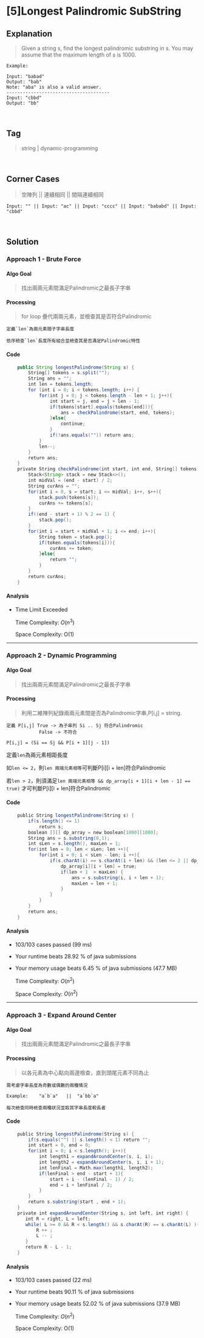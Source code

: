 # [5]Longest Palindromic SubString

## Explanation
> Given a string s, find the longest palindromic substring in s. You may assume that the maximum length of s is 1000.

```
Example: 

Input: "babad"
Output: "bab"
Note: "aba" is also a valid answer.
--------------------------------------
Input: "cbbd"
Output: "bb"

```             
<br>

## Tag
> string | dynamic-programming
<br>

## Corner Cases
> 空陣列 || 連續相同 || 間隔連續相同 
```
Input: "" || Input: "ac" || Input: "cccc" || Input: "bababd" || Input: "cbbd"
```
<br>

## Solution
### Approach 1 - Brute Force
#### Algo Goal
> 找出兩兩元素間滿足Palindromic之最長子字串
#### Processing
> for loop 疊代兩兩元素，並檢查其是否符合Palindromic
```
定義`len`為兩元素間子字串長度

依序檢查`len`長度所有組合並檢查其是否滿足Palindromic特性
```
#### Code
```JAVA
    public String longestPalindrome(String s) {
        String[] tokens = s.split("");  
        String ans = "";
        int len = tokens.length;
        for (int i = 0; i < tokens.length; i++) {
            for(int j = 0; j < tokens.length - len + 1; j++){
                int start = j, end = j + len - 1;
                if(tokens[start].equals(tokens[end])){
                    ans = checkPalindrome(start, end, tokens);
                }else{
                    continue;
                }
                if(!ans.equals("")) return ans;
            }
            len--;
        }
        return ans;
    }
    private String checkPalindrome(int start, int end, String[] tokens) {
        Stack<String> stack = new Stack<>();
        int midVal = (end - start) / 2;
        String curAns = "";
        for(int i = 0, s = start; i <= midVal; i++, s++){
            stack.push(tokens[s]);
            curAns += tokens[s];
        }
        if((end - start + 1) % 2 == 1) {
            stack.pop();
        }
        for(int i = start + midVal + 1; i <= end; i++){
            String token = stack.pop();
            if(token.equals(tokens[i])){
                curAns += token;
            }else{
                return "";
            }
        }
        return curAns;
    }
```
#### Analysis
* Time Limit Exceeded

    Time Complexity: $O(n^3)$ 
    
    Space Complexity: O(1)
    
---
### Approach 2 - Dynamic Programming
#### Algo Goal
> 找出兩兩元素間滿足Palindromic之最長子字串
#### Processing
> 利用二維陣列紀錄兩兩元素間是否為Palindromic字串,P[i,j] = string.

```
定義 P[i,j] True -> 為子串列 Si .. Sj 符合Palindromic 
            False -> 不符合

P[i,j] = (Si == Sj && P[i + 1][j - 1])
```

定義`len`為兩元素相距長度

如`len <= 2`，則`len 兩端元素相等`可判斷P[i][i + len]符合Palindromic

若`len > 2`，則須滿足`len 兩端元素相等 && dp_array[i + 1][i + len - 1] == true)` 才可判斷P[i][i + len]符合Palindromic

#### Code
```JAVA
    public String longestPalindrome(String s) {
        if(s.length() <= 1)
            return s;
        boolean [][] dp_array = new boolean[1000][1000];
        String ans = s.substring(0,1);
        int sLen = s.length(), maxLen = 1;
        for(int len = 0; len < sLen; len ++){
            for(int i = 0; i < sLen - len; i ++){
                if(s.charAt(i) == s.charAt(i + len) && (len <= 2 || dp_array[i + 1][i + len - 1] == true)){
                    dp_array[i][i + len] = true;
                    if(len + 1  > maxLen) {
                        ans = s.substring(i, i + len + 1);
                        maxLen = len + 1;
                    }
                }
            }
        }
        return ans;
    }
```
#### Analysis
* 103/103 cases passed (99 ms)
* Your runtime beats 28.92 % of java submissions
* Your memory usage beats 6.45 % of java submissions (47.7 MB)

    Time Complexity: $O(n^2)$ 
    
    Space Complexity: $O(n^2)$
    
---
### Approach 3 - Expand Around Center
#### Algo Goal
> 找出兩兩元素間滿足Palindromic之最長子字串
#### Processing
> 以各元素為中心點向兩邊檢查，直到頭尾元素不同為止
```
需考慮字串長度為奇數或偶數的兩種情況　

Example:    "a`b`a"   ||  "a`bb`a"

每次檢查同時檢查兩種狀況並取其字串長度較長者
```
#### Code
```JAVA
    public String longestPalindrome(String s) {
        if(s.equals("") || s.length() < 1) return "";
        int start = 0, end = 0;
        for(int i = 0; i < s.length(); i++){
            int length1 = expandAroundCenter(s, i, i);
            int length2 = expandAroundCenter(s, i, i + 1);
            int lenFinal = Math.max(length1, length2);
            if(lenFinal > end - start + 1){
                start = i - (lenFinal - 1) / 2;
                end = i + lenFinal / 2;
            }
        }
        return s.substring(start , end + 1);
    }
    private int expandAroundCenter(String s, int left, int right) {
       int R = right, L = left;
       while( L >= 0 && R < s.length() && s.charAt(R) == s.charAt(L) ){
           R ++ ;
           L -- ;
       }
       return R - L - 1;
    }
```
#### Analysis
* 103/103 cases passed (22 ms)
* Your runtime beats 90.11 % of java submissions
* Your memory usage beats 52.02 % of java submissions (37.9 MB)

    Time Complexity: $O(n^2)$ 
    
    Space Complexity: O(1)
